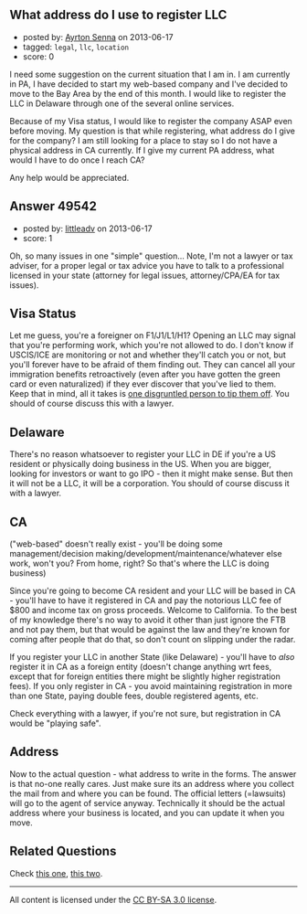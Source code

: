 ## What address do I use to register LLC

- posted by: [Ayrton Senna](https://stackexchange.com/users/-1/25054-ayrton-senna) on 2013-06-17
- tagged: `legal`, `llc`, `location`
- score: 0

I need some suggestion on the current situation that I am in. I am currently in PA, I have decided to start my web-based company and I've decided to move to the Bay Area by the end of this month. I would like to register the LLC in Delaware through one of the several online services.

Because of my Visa status, I would like to register the company ASAP even before moving. My question is that while registering, what address do I give for the company? I am still looking for a place to stay so I do not have a physical address in CA currently. If I give my current PA address, what would I have to do once I reach CA? 

Any help would be appreciated.


## Answer 49542

- posted by: [littleadv](https://stackexchange.com/users/-1/13808-littleadv) on 2013-06-17
- score: 1

<p>Oh, so many issues in one "simple" question... Note, I'm not a lawyer or tax adviser, for a proper legal or tax advice you have to talk to a professional licensed in your state (attorney for legal issues, attorney/CPA/EA for tax issues).</p>

<h2>Visa Status</h2>

<p>Let me guess, you're a foreigner on F1/J1/L1/H1? Opening an LLC may signal that you're performing work, which you're not allowed to do. I don't know if USCIS/ICE are monitoring or not and whether they'll catch you or not, but you'll forever have to be afraid of them finding out. They can cancel all your immigration benefits retroactively (even after you have gotten the green card or even naturalized) if they ever discover that you've lied to them. Keep that in mind, all it takes is <a href="http://www.ice.gov/exec/forms/hsi-tips/tips.asp" rel="nofollow">one disgruntled person to tip them off</a>. You should of course discuss this with a lawyer.</p>

<h2>Delaware</h2>

<p>There's no reason whatsoever to register your LLC in DE if you're a US resident or physically doing business in the US. When you are bigger, looking for investors or want to go IPO - then it might make sense. But then it will not be a LLC, it will be a corporation. You should of course discuss it with a lawyer.</p>

<h2>CA</h2>

<p>("web-based" doesn't really exist - you'll be doing some management/decision making/development/maintenance/whatever else work, won't you? From home, right? So that's where the LLC is doing business) </p>

<p>Since you're going to become CA resident and your LLC will be based in CA - you'll have to have it registered in CA and pay the notorious LLC fee of $800 and income tax on gross proceeds. Welcome to California. To the best of my knowledge there's no way to avoid it other than just ignore the FTB and not pay them, but that would be against the law and they're known for coming after people that do that, so don't count on slipping under the radar.</p>

<p>If you register your LLC in another State (like Delaware) - you'll have to <em>also</em> register it in CA as a foreign entity (doesn't change anything wrt fees, except that for foreign entities there might be slightly higher registration fees). If you only register in CA - you avoid maintaining registration in more than one State, paying double fees, double registered agents, etc.</p>

<p>Check everything with a lawyer, if you're not sure, but registration in CA would be "playing safe".</p>

<h2>Address</h2>

<p>Now to the actual question - what address to write in the forms. The answer is that no-one really cares. Just make sure its an address where you collect the mail from and where you can be found. The official letters (=lawsuits) will go to the agent of service anyway. Technically it should be the actual address where your business is located, and you can update it when you move.</p>

<h2>Related Questions</h2>

<p>Check <a href="http://answers.onstartups.com/questions/49502/llc-single-person-internet-only-business-what-state-am-i-doing-business-in">this one</a>, <a href="http://answers.onstartups.com/questions/36265/should-i-form-my-llc-in-ny-or-nj-for-a-mobile-app-company">this two</a>.</p>




---

All content is licensed under the [CC BY-SA 3.0 license](https://creativecommons.org/licenses/by-sa/3.0/).
